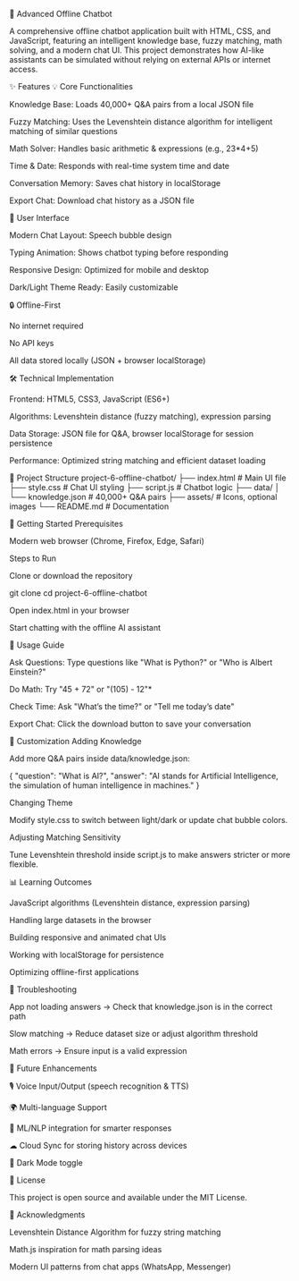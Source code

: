 🤖 Advanced Offline Chatbot

A comprehensive offline chatbot application built with HTML, CSS, and JavaScript, featuring an intelligent knowledge base, fuzzy matching, math solving, and a modern chat UI. This project demonstrates how AI-like assistants can be simulated without relying on external APIs or internet access.

✨ Features
💡 Core Functionalities

Knowledge Base: Loads 40,000+ Q&A pairs from a local JSON file

Fuzzy Matching: Uses the Levenshtein distance algorithm for intelligent matching of similar questions

Math Solver: Handles basic arithmetic & expressions (e.g., 23*4+5)

Time & Date: Responds with real-time system time and date

Conversation Memory: Saves chat history in localStorage

Export Chat: Download chat history as a JSON file

🎨 User Interface

Modern Chat Layout: Speech bubble design

Typing Animation: Shows chatbot typing before responding

Responsive Design: Optimized for mobile and desktop

Dark/Light Theme Ready: Easily customizable

🔒 Offline-First

No internet required

No API keys

All data stored locally (JSON + browser localStorage)

🛠 Technical Implementation

Frontend: HTML5, CSS3, JavaScript (ES6+)

Algorithms: Levenshtein distance (fuzzy matching), expression parsing

Data Storage: JSON file for Q&A, browser localStorage for session persistence

Performance: Optimized string matching and efficient dataset loading

📁 Project Structure
project-6-offline-chatbot/
├── index.html          # Main UI file
├── style.css           # Chat UI styling
├── script.js           # Chatbot logic
├── data/
│   └── knowledge.json  # 40,000+ Q&A pairs
├── assets/             # Icons, optional images
└── README.md           # Documentation

🚀 Getting Started
Prerequisites

Modern web browser (Chrome, Firefox, Edge, Safari)

Steps to Run

Clone or download the repository

git clone <repo-url>
cd project-6-offline-chatbot


Open index.html in your browser

Start chatting with the offline AI assistant

🎯 Usage Guide

Ask Questions: Type questions like "What is Python?" or "Who is Albert Einstein?"

Do Math: Try "45 + 72" or "(105) - 12"*

Check Time: Ask "What’s the time?" or "Tell me today’s date"

Export Chat: Click the download button to save your conversation

🔧 Customization
Adding Knowledge

Add more Q&A pairs inside data/knowledge.json:

{
  "question": "What is AI?",
  "answer": "AI stands for Artificial Intelligence, the simulation of human intelligence in machines."
}

Changing Theme

Modify style.css to switch between light/dark or update chat bubble colors.

Adjusting Matching Sensitivity

Tune Levenshtein threshold inside script.js to make answers stricter or more flexible.

📊 Learning Outcomes

JavaScript algorithms (Levenshtein distance, expression parsing)

Handling large datasets in the browser

Building responsive and animated chat UIs

Working with localStorage for persistence

Optimizing offline-first applications

🐛 Troubleshooting

App not loading answers → Check that knowledge.json is in the correct path

Slow matching → Reduce dataset size or adjust algorithm threshold

Math errors → Ensure input is a valid expression

🚀 Future Enhancements

🎙 Voice Input/Output (speech recognition & TTS)

🌍 Multi-language Support

🧠 ML/NLP integration for smarter responses

☁ Cloud Sync for storing history across devices

🎨 Dark Mode toggle

📄 License

This project is open source and available under the MIT License.

🙏 Acknowledgments

Levenshtein Distance Algorithm for fuzzy string matching

Math.js inspiration for math parsing ideas

Modern UI patterns from chat apps (WhatsApp, Messenger)
